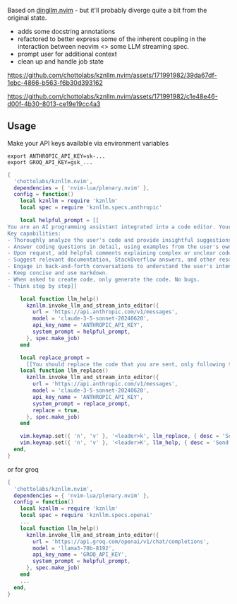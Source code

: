Based on [dingllm.nvim](https://github.com/yacineMTB/dingllm.nvim) - but it'll probably diverge quite a bit from the original state.

- adds some docstring annotations
- refactored to better express some of the inherent coupling in the interaction
between neovim <> some LLM streaming spec.
- prompt user for additional context
- clean up and handle job state


https://github.com/chottolabs/kznllm.nvim/assets/171991982/39da67df-1ebc-4866-b563-f6b30d393162

https://github.com/chottolabs/kznllm.nvim/assets/171991982/c1e48e46-d00f-4b30-8013-ce19e19cc4a3

## Usage

Make your API keys available via environment variables
```
export ANTHROPIC_API_KEY=sk-...
export GROQ_API_KEY=gsk_...
```

```lua
{
  'chottolabs/kznllm.nvim',
  dependencies = { 'nvim-lua/plenary.nvim' },
  config = function()
    local kznllm = require 'kznllm'
    local spec = require 'kznllm.specs.anthropic'

    local helpful_prompt = [[
You are an AI programming assistant integrated into a code editor. Your purpose is to help the user with programming tasks as they write code.
Key capabilities:
- Thoroughly analyze the user's code and provide insightful suggestions for improvements related to best practices, performance, readability, and maintainability. Explain your reasoning.
- Answer coding questions in detail, using examples from the user's own code when relevant. Break down complex topics step- Spot potential bugs and logical errors. Alert the user and suggest fixes.
- Upon request, add helpful comments explaining complex or unclear code.
- Suggest relevant documentation, StackOverflow answers, and other resources related to the user's code and questions.
- Engage in back-and-forth conversations to understand the user's intent and provide the most helpful information.
- Keep concise and use markdown.
- When asked to create code, only generate the code. No bugs.
- Think step by step]]

    local function llm_help()
      kznllm.invoke_llm_and_stream_into_editor({
        url = 'https://api.anthropic.com/v1/messages',
        model = 'claude-3-5-sonnet-20240620',
        api_key_name = 'ANTHROPIC_API_KEY',
        system_prompt = helpful_prompt,
      }, spec.make_job)
    end

    local replace_prompt =
      [[You should replace the code that you are sent, only following the comments. Do not talk at all. Only output valid code. Do not provide any backticks that surround the code. Never ever output backticks like this ```. Any comment that is asking you for something should be removed after you satisfy them. Other comments should left alone. Do not output backticks]]
    local function llm_replace()
      kznllm.invoke_llm_and_stream_into_editor({
        url = 'https://api.anthropic.com/v1/messages',
        model = 'claude-3-5-sonnet-20240620',
        api_key_name = 'ANTHROPIC_API_KEY',
        system_prompt = replace_prompt,
        replace = true,
      }, spec.make_job)
    end

    vim.keymap.set({ 'n', 'v' }, '<leader>k', llm_replace, { desc = 'Send current selection to LLM llm_replace' })
    vim.keymap.set({ 'n', 'v' }, '<leader>K', llm_help, { desc = 'Send current selection to LLM llm_help' })
  end,
}
```

or for groq
```lua
{
  'chottolabs/kznllm.nvim',
  dependencies = { 'nvim-lua/plenary.nvim' },
  config = function()
    local kznllm = require 'kznllm'
    local spec = require 'kznllm.specs.openai'
    ...
    local function llm_help()
      kznllm.invoke_llm_and_stream_into_editor({
        url = 'https://api.groq.com/openai/v1/chat/completions',
        model = 'llama3-70b-8192',
        api_key_name = 'GROQ_API_KEY',
        system_prompt = helpful_prompt,
      }, spec.make_job)
    end
    ...
  end,
}
```

